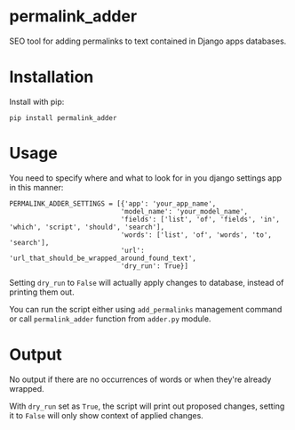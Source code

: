 permalink_adder
=======
SEO tool for adding permalinks to text contained in Django apps databases.

# Installation
Install with pip:

    pip install permalink_adder

# Usage
You need to specify where and what to look for in you django settings app in this manner:

    PERMALINK_ADDER_SETTINGS = [{'app': 'your_app_name',
                                'model_name': 'your_model_name',
                                'fields': ['list', 'of', 'fields', 'in', 'which', 'script', 'should', 'search'],
                                'words': ['list', 'of', 'words', 'to', 'search'],
                                'url': 'url_that_should_be_wrapped_around_found_text',
                                'dry_run': True}]

Setting `dry_run` to `False` will actually apply changes to database, instead of printing them out.

You can run the script either using `add_permalinks` management command or call `permalink_adder` function from `adder.py` module. 

# Output
No output if there are no occurrences of words or when they're already wrapped.

With `dry_run` set as `True`, the script will print out proposed changes, setting it to `False` will only show context of applied changes.  